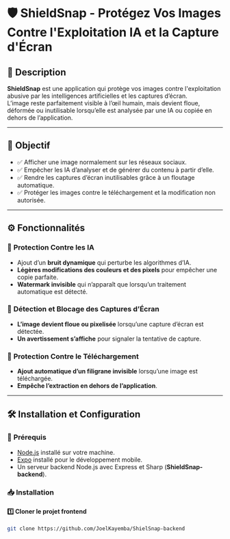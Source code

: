 # 🛡️ ShieldSnap - Protégez Vos Images Contre l'Exploitation IA et la Capture d'Écran

## 📌 Description
**ShieldSnap** est une application qui protège vos images contre l'exploitation abusive par les intelligences artificielles et les captures d’écran.  
L’image reste parfaitement visible à l’œil humain, mais devient floue, déformée ou inutilisable lorsqu’elle est analysée par une IA ou copiée en dehors de l’application.

---

## 🎯 **Objectif**
- ✅ Afficher une image normalement sur les réseaux sociaux.
- ✅ Empêcher les IA d’analyser et de générer du contenu à partir d’elle.
- ✅ Rendre les captures d’écran inutilisables grâce à un floutage automatique.
- ✅ Protéger les images contre le téléchargement et la modification non autorisée.

---

## ⚙️ **Fonctionnalités**
### 🔹 **Protection Contre les IA**
- Ajout d’un **bruit dynamique** qui perturbe les algorithmes d’IA.  
- **Légères modifications des couleurs et des pixels** pour empêcher une copie parfaite.  
- **Watermark invisible** qui n’apparaît que lorsqu’un traitement automatique est détecté.

### 🔹 **Détection et Blocage des Captures d’Écran**
- **L’image devient floue ou pixelisée** lorsqu’une capture d’écran est détectée.  
- **Un avertissement s’affiche** pour signaler la tentative de capture.  

### 🔹 **Protection Contre le Téléchargement**
- **Ajout automatique d’un filigrane invisible** lorsqu’une image est téléchargée.  
- **Empêche l’extraction en dehors de l’application**.  

---

## 🛠️ **Installation et Configuration**

### 📌 **Prérequis**
- [Node.js](https://nodejs.org/) installé sur votre machine.
- [Expo](https://expo.dev/) installé pour le développement mobile.  
- Un serveur backend Node.js avec Express et Sharp (**ShieldSnap-backend**).

### 📥 **Installation**
#### 1️⃣ **Cloner le projet frontend**
```bash
git clone https://github.com/JoelKayemba/ShielSnap-backend


